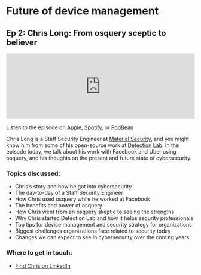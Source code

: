 # Future of device management
## Ep 2: Chris Long: From osquery sceptic to believer

<iframe allow="autoplay *; encrypted-media *; fullscreen *; clipboard-write" frameborder="0" height="175" style="width:100%;max-width:660px;overflow:hidden;background:transparent;" sandbox="allow-forms allow-popups allow-same-origin allow-scripts allow-storage-access-by-user-activation allow-top-navigation-by-user-activation" src="https://embed.podcasts.apple.com/gb/podcast/ep-2-prima-virani-improving-endpoint-monitoring-and/id1627079895?i=1000568032620"></iframe>

Listen to the episode on [Apple](https://podcasts.apple.com/gb/podcast/ep-2-prima-virani-improving-endpoint-monitoring-and/id1627079895?i=1000568032620), [Spotify](https://open.spotify.com/episode/1FaBOkQ4do4DBhc19zH8ah?si=MEuPByEkRHCgdIyiWWCmXw), or [PodBean](https://futureofdevicemanagement.podbean.com/e/prima-virani-improving-endpoint-monitoring-and-visibility-with-osquery/)

Chris Long is a Staff Security Engineer at [Material Security](https://material.security/), and you might know him from some of his open-source work at [Detection Lab](https://detectionlab.network/). In the episode today, we talk about his work with Facebook and Uber using osquery, and his thoughts on the present and future state of cybersecurity. 

### Topics discussed:

- Chris’s story and how he got into cybersecurity
- The day-to-day of a Staff Security Engineer 
- How Chris used osquery while he worked at Facebook 
- The benefits and power of osquery 
- How Chris went from an osquery skeptic to seeing the strengths 
- Why Chris started Detection Lab and how it helps security professionals 
- Top tips for device management and security strategy for organizations 
- Biggest challenges organizations face related to security today 
- Changes we can expect to see in cybersecurity over the coming years

### Where to get in touch: 

- [Find Chris on LinkedIn](https://www.linkedin.com/in/chris-long-4057b410/)

<meta name="category" value="podcasts">
<meta name="authorGitHubUsername" value="zwass">
<meta name="authorFullName" value="Zach Wasserman">
<meta name="publishedOn" value="2022-07-21">
<meta name="articleTitle" value="Future of device management episode 3">
<meta name="articleImageUrl" value="../website/assets/images/articles/future-of-device-management-ep3-cover-1600x900@2x.jpg">
